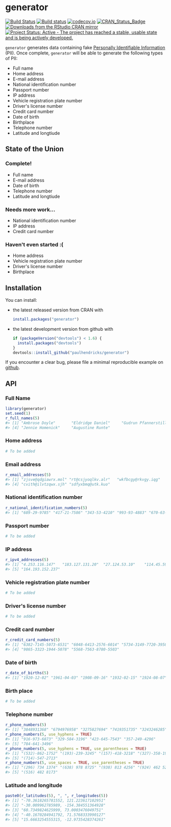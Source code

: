 <!-- README.md is generated from README.Rmd. Please edit that file -->
generator
=========

[![Build Status](https://travis-ci.org/paulhendricks/generator.png?branch=master)](https://travis-ci.org/paulhendricks/generator) [![Build status](https://ci.appveyor.com/api/projects/status/c5vv1efvrsynt4js/branch/master?svg=true)](https://ci.appveyor.com/project/paulhendricks/generator/branch/master) [![codecov.io](http://codecov.io/github/paulhendricks/generator/coverage.svg?branch=master)](http://codecov.io/github/paulhendricks/generator?branch=master) [![CRAN\_Status\_Badge](http://www.r-pkg.org/badges/version/generator)](http://cran.r-project.org/package=generator) [![Downloads from the RStudio CRAN mirror](http://cranlogs.r-pkg.org/badges/generator)](http://cran.rstudio.com/package=generator) [![Project Status: Active - The project has reached a stable, usable state and is being actively developed.](http://www.repostatus.org/badges/0.1.0/active.svg)](http://www.repostatus.org/#active)

`generator` generates data containing fake [Personally Identifiable Information](https://en.wikipedia.org/wiki/Personally_identifiable_information) (PII). Once complete, `generator` will be able to generate the following types of PII:

-   Full name
-   Home address
-   E-mail address
-   National identification number
-   Passport number
-   IP address
-   Vehicle registration plate number
-   Driver's license number
-   Credit card number
-   Date of birth
-   Birthplace
-   Telephone number
-   Latitude and longtiude

State of the Union
------------------

### Complete!

-   Full name
-   E-mail address
-   Date of birth
-   Telephone number
-   Latitude and longtiude

### Needs more work...

-   National identification number
-   IP address
-   Credit card number

### Haven't even started :(

-   Home address
-   Vehicle registration plate number
-   Driver's license number
-   Birthplace

Installation
------------

You can install:

-   the latest released version from CRAN with

    ``` r
    install.packages("generator")
    ```

-   the latest development version from github with

    ``` r
    if (packageVersion("devtools") < 1.6) {
      install.packages("devtools")
    }
    devtools::install_github("paulhendricks/generator")
    ```

If you encounter a clear bug, please file a minimal reproducible example on [github](https://github.com/paulhendricks/generator/issues).

API
---

### Full Name

``` r
library(generator)
set.seed(1)
r_full_names(5)
#> [1] "Ambrose Doyle"       "Eldridge Daniel"     "Gudrun Pfannerstill"
#> [4] "Jennie Homenick"     "Augustine Runte"
```

### Home address

``` r
# To be added
```

### Email address

``` r
r_email_addresses(5)
#> [1] "zjsve@qdgiawrx.mol" "rt@csjyoqlkv.alr"   "wkfbcgy@rkvgy.iqg" 
#> [4] "cvith@ilvtzqwx.sjh" "sdfyxbmq@utk.kuo"
```

### National identification number

``` r
r_national_identification_numbers(5)
#> [1] "689-29-9785" "417-21-7586" "343-53-4210" "993-93-4883" "670-63-2333"
```

### Passport number

``` r
# To be added
```

### IP address

``` r
r_ipv4_addresses(5)
#> [1] "4.253.116.147"   "183.127.131.20"  "27.124.53.10"    "114.45.59.164"  
#> [5] "164.193.152.237"
```

### Vehicle registration plate number

``` r
# To be added
```

### Driver's license number

``` r
# To be added
```

### Credit card number

``` r
r_credit_card_numbers(5)
#> [1] "6382-7145-5073-6531" "6048-6413-2576-6014" "5734-3149-7720-3958"
#> [4] "9865-3323-1944-5078" "5568-7563-8780-5503"
```

### Date of birth

``` r
r_date_of_births(5)
#> [1] "1920-12-02" "1961-04-03" "1908-09-16" "1932-02-15" "1924-08-07"
```

### Birth place

``` r
# To be added
```

### Telephone number

``` r
r_phone_numbers(5)
#> [1] "3848931368" "6794976958" "3275827694" "7419351735" "3243246285"
r_phone_numbers(5, use_hyphens = TRUE)
#> [1] "916-973-6873" "329-584-3196" "423-645-7543" "357-249-4296"
#> [5] "784-641-3496"
r_phone_numbers(5, use_hyphens = TRUE, use_parentheses = TRUE)
#> [1] "(532)-862-1752" "(193)-239-3245" "(157)-418-3218" "(327)-358-1986"
#> [5] "(714)-547-2713"
r_phone_numbers(5, use_spaces = TRUE, use_parentheses = TRUE)
#> [1] "(296) 734 1374" "(638) 978 8725" "(938) 813 4256" "(924) 462 5239"
#> [5] "(516) 482 8173"
```

### Latitude and longitude

``` r
paste0(r_latitudes(5), ", ", r_longitudes(5))
#> [1] "-70.3618265781552, 121.223617102951"
#> [2] "-30.009962785989, -154.384551364928"
#> [3] "60.7349824625999, 73.0003476049751" 
#> [4] "-40.1670284941792, 71.5768333990127"
#> [5] "15.6663254555315, -12.9735428374261"
```

